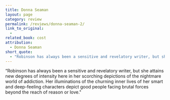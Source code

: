 ```yaml
---
title: Donna Seaman
layout: page
category: review
permalink: /reviews/donna-seaman-2/
link_to_original:
  - 
related_book: cost
attribution:
  - Donna Seaman
short_quote:
  - "Robinson has always been a sensitive and revelatory writer, but she attains new degrees of intensity here in her scorching depictions of the nightmare world of addiction."
---
```

 “Robinson has always been a sensitive and revelatory writer, but she attains new degrees of intensity here in her scorching depictions of the nightmare world of addiction. Her illuminations of the churning inner lives of her smart and deep-feeling characters depict good people facing brutal forces beyond the reach of reason or love."

